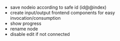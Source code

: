 - save nodeio according to safe id (id@@index)
- create input/output frontend components for easy invocation/consumption
- show progress
- rename node
- disable edit if not connected
